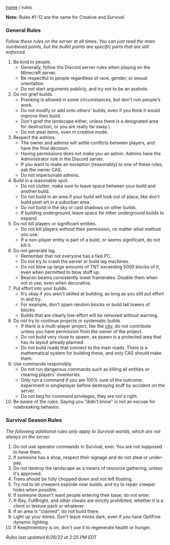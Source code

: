 [home](/) / rules



**Note:** Rules #1-12 are the same for Creative and Survival.

### General Rules

*Follow these rules on the server at all times. You can just read the main numbered points, but the bullet points are specific parts that are still enforced.*

1. Be kind to people. 
    - Generally, follow the Discord server rules when playing on the Minecraft server.
    - Be respectful to people regardless of race, gender, or sexual orientation.
    - Do not start arguments publicly, and try not to be an asshole.
2. Do not grief builds.
    - Pranking is allowed in some circumstances, but don't ruin people's work.
    - Do not modify or add onto others' builds, even if you think it would improve their build.
    - Don't grief the landscape either, unless there is a designated area for destruction, or you are really far away.\
    - Do not steal items, even in creative mode.
3. Respect the admins.
    - The owner and admins will settle conflicts between players, and have the final decision.
    - Having permissions does not make you an admin. Admins have the Administrator role in the Discord server.
    - If you want to make an exception (reasonably) to one of these rules, ask the owner CAS.
    - Do not impersonate admins.
4. Build in a reasonable spot.
    - Do not clutter; make sure to leave space between your build and another build.
    - Do not build in an area if your build will look out of place, like don't build pixel art in a suburban area.
    - Do not build in the sky or cast shadows on other builds.
    - If building underground, leave space for other underground builds to expand.
5. Do not kill players or significant entities.
    - Do not kill players without their permission, no matter what method you use.
    - If a non-player entity is part of a build, or seems significant, do not kill it.
6. Do not generate lag.
    - Remember that not everyone has a fast PC.
    - Do not try to crash the server or build lag machines.
    - Do not blow up large amounts of TNT exceeding 5000 blocks of it, even when permitted to blow stuff up.
    - Beacon beams consistently lower framerates. Disable them when not in use, even when decorative.
7. Put effort into your builds.
    - It's okay if you aren't skilled at building, as long as you still put effort in and try.
    - For example, don't spam random blocks or build tall towers of blocks.
    - Builds that are clearly low-effort will be removed without warning.
8. Do not try to continue projects or systematic builds.
    - If there is a multi-player project, like the [city](/builds/arc45city.md), do not contribute unless you have permission from the owner of the project.
    - Do not build very close to spawn, as spawn is a protected area that has its layout already planned.
    - Do not build roads that connect to the main roads. There is a mathematical system for building these, and only CAS should make them.
9. Use commands responsibly.
    - Do not run dangerous commands such as killing all entities or clearing players' inventories.
    - Only run a command if you are 100% sure of the outcome; experiment in singleplayer before destroying stuff by accident on the server.
    - Do not beg for command privileges, they are not a right.
10. Be aware of the rules. Saying you "didn't know" is not an excuse for rulebreaking behavior.

### Survival Season Rules

*The following additional rules only apply to Survival worlds, which are not always on the server.*

1. Do not use operator commands in Survival, ever. You are not supposed to have them.
2. If someone has a shop, respect their signage and do not steal or under-pay.
3. Do not destroy the landscape as a means of resource gathering, unless it's approved.
4. Trees should be fully chopped down and not left floating.
5. Try not to let creepers explode near builds, and try to repair creeper holes when possible.
6. If someone doesn't want people entering their base, do not enter.
7. X-Ray, FullBright, and other cheats are strictly prohibited, whether it is a client or texture pack or whatever.
8. If an area is "claimed", do not build there.
9. Light up your mines. Don't leave mines dark, even if you have OptiFine dynamic lighting.
10. If KeepInventory is on, don't use it to regenerate health or hunger.

*Rules last updated 6/26/22 at 2:25 PM EDT*